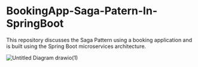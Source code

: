 # BookingApp-Saga-Patern-In-SpringBoot
This repository discusses the Saga Pattern using a booking application and is built using the Spring Boot microservices architecture.



 ![Untitled Diagram drawio(1)](https://github.com/Ambas-T/BookingApp-Saga-Patern-In-SpringBoot/assets/148710180/4a5a93b8-b1d0-4de2-96a8-07dd42c7ee9c)
